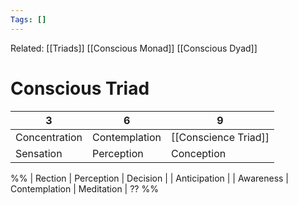 ```yaml
---
Tags: []
---
```

Related: [[Triads]] [[Conscious Monad]] [[Conscious Dyad]]
# Conscious Triad

| 3 | 6 | 9 |
|---|---|---|
| Concentration | Contemplation | [[Conscience Triad]] |
| Sensation | Perception | Conception | 

%%
| Rection | Perception | Decision |
| Anticipation | 
| Awareness | Contemplation | Meditation | ??
%%
